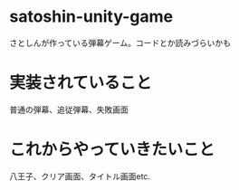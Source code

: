 # satoshin-unity-game
さとしんが作っている弾幕ゲーム。コードとか読みづらいかも

# 実装されていること
普通の弾幕、追従弾幕、失敗画面

# これからやっていきたいこと
八王子、クリア画面、タイトル画面etc.